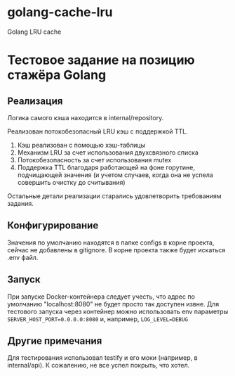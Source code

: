 # golang-cache-lru
Golang LRU cache
# Тестовое задание на позицию стажёра Golang

## Реализация

Логика самого кэша находится в internal/repository.

Реализован потокобезопасный LRU кэш с поддержкой TTL.

1. Кэш реализован с помощью хэш-таблицы
2. Механизм LRU за счет использования двухсвязного списка 
3. Потокобезопасность за счет использования mutex
4. Поддержка TTL благодаря работающей на фоне горутине, подчищающей значения (и учетом случаев, когда она не успела совершить очистку до считывания)

Остальные детали реализации старались удовлетворить требованиям задания.

## Конфигурирование

Значения по умолчанию находятся в папке configs в корне проекта, сейчас не добавлены в gitignore. В корне проекта также будет искаться .env файл.

## Запуск

При запуске Docker-контейнера следует учесть, что адрес по умолчанию "localhost:8080" не будет просто так доступен извне. Для тестового запуска через контейнер можно использовать env параметры `SERVER_HOST_PORT=0.0.0.0:8080` и, например, `LOG_LEVEL=DEBUG`

## Другие примечания

Для тестирования использовал testify и его моки (например, в internal/api). К сожалению, не все успел покрыть, что хотел.